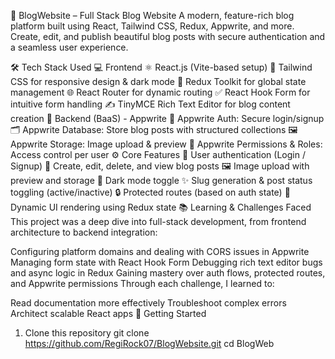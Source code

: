 🚀 BlogWebsite – Full Stack Blog Website
A modern, feature-rich blog platform built using React, Tailwind CSS, Redux, Appwrite, and more.
Create, edit, and publish beautiful blog posts with secure authentication and a seamless user experience.

🛠️ Tech Stack Used
💻 Frontend
⚛️ React.js (Vite-based setup)
🎨 Tailwind CSS for responsive design & dark mode
🔄 Redux Toolkit for global state management
🌐 React Router for dynamic routing
✅ React Hook Form for intuitive form handling
✍️ TinyMCE Rich Text Editor for blog content creation
🧩 Backend (BaaS) - Appwrite
🔐 Appwrite Auth: Secure login/signup
🗂️ Appwrite Database: Store blog posts with structured collections
🖼️ Appwrite Storage: Image upload & preview
🎯 Appwrite Permissions & Roles: Access control per user
⚙️ Core Features
🔐 User authentication (Login / Signup)
📝 Create, edit, delete, and view blog posts
🖼️ Image upload with preview and storage
🌙 Dark mode toggle
✨ Slug generation & post status toggling (active/inactive)
🔒 Protected routes (based on auth state)
🧠 Dynamic UI rendering using Redux state
📚 Learning & Challenges Faced
This project was a deep dive into full-stack development, from frontend architecture to backend integration:

Configuring platform domains and dealing with CORS issues in Appwrite
Managing form state with React Hook Form
Debugging rich text editor bugs and async logic in Redux
Gaining mastery over auth flows, protected routes, and Appwrite permissions
Through each challenge, I learned to:

Read documentation more effectively
Troubleshoot complex errors
Architect scalable React apps
🚀 Getting Started
1. Clone this repository
git clone  https://github.com/RegiRock07/BlogWebsite.git
cd BlogWeb
